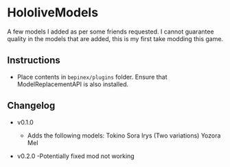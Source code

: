 # HololiveModels

A few models I added as per some friends requested. I cannot guarantee quality in the models that are added, this is my first take modding this game.

## Instructions
- Place contents in `bepinex/plugins` folder. Ensure that ModelReplacementAPI is also installed. 

## Changelog
- v0.1.0
	- Adds the following models:
	Tokino Sora
	Irys (Two variations)
	Yozora Mel

- v0.2.0 
	-Potentially fixed mod not working
